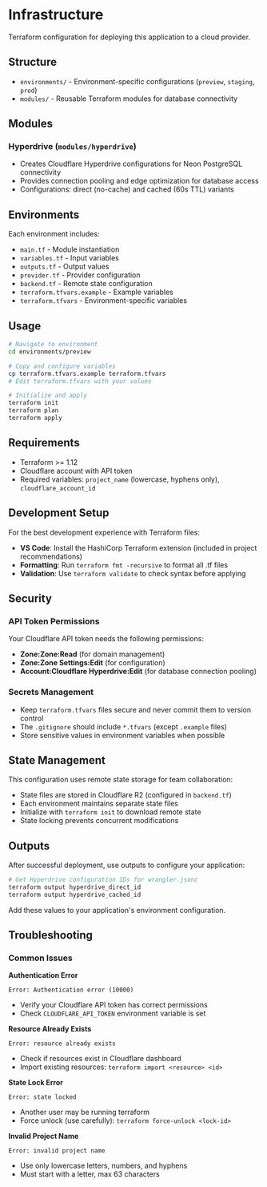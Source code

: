 # Infrastructure

Terraform configuration for deploying this application to a cloud provider.

## Structure

- `environments/` - Environment-specific configurations (`preview`, `staging`, `prod`)
- `modules/` - Reusable Terraform modules for database connectivity

## Modules

### Hyperdrive (`modules/hyperdrive`)

- Creates Cloudflare Hyperdrive configurations for Neon PostgreSQL connectivity
- Provides connection pooling and edge optimization for database access
- Configurations: direct (no-cache) and cached (60s TTL) variants

## Environments

Each environment includes:

- `main.tf` - Module instantiation
- `variables.tf` - Input variables
- `outputs.tf` - Output values
- `provider.tf` - Provider configuration
- `backend.tf` - Remote state configuration
- `terraform.tfvars.example` - Example variables
- `terraform.tfvars` - Environment-specific variables

## Usage

```bash
# Navigate to environment
cd environments/preview

# Copy and configure variables
cp terraform.tfvars.example terraform.tfvars
# Edit terraform.tfvars with your values

# Initialize and apply
terraform init
terraform plan
terraform apply
```

## Requirements

- Terraform >= 1.12
- Cloudflare account with API token
- Required variables: `project_name` (lowercase, hyphens only), `cloudflare_account_id`

## Development Setup

For the best development experience with Terraform files:

- **VS Code**: Install the HashiCorp Terraform extension (included in project recommendations)
- **Formatting**: Run `terraform fmt -recursive` to format all .tf files
- **Validation**: Use `terraform validate` to check syntax before applying

## Security

### API Token Permissions

Your Cloudflare API token needs the following permissions:

- **Zone:Zone:Read** (for domain management)
- **Zone:Zone Settings:Edit** (for configuration)
- **Account:Cloudflare Hyperdrive:Edit** (for database connection pooling)

### Secrets Management

- Keep `terraform.tfvars` files secure and never commit them to version control
- The `.gitignore` should include `*.tfvars` (except `.example` files)
- Store sensitive values in environment variables when possible

## State Management

This configuration uses remote state storage for team collaboration:

- State files are stored in Cloudflare R2 (configured in `backend.tf`)
- Each environment maintains separate state files
- Initialize with `terraform init` to download remote state
- State locking prevents concurrent modifications

## Outputs

After successful deployment, use outputs to configure your application:

```bash
# Get Hyperdrive configuration IDs for wrangler.jsonc
terraform output hyperdrive_direct_id
terraform output hyperdrive_cached_id
```

Add these values to your application's environment configuration.

## Troubleshooting

### Common Issues

**Authentication Error**

```
Error: Authentication error (10000)
```

- Verify your Cloudflare API token has correct permissions
- Check `CLOUDFLARE_API_TOKEN` environment variable is set

**Resource Already Exists**

```
Error: resource already exists
```

- Check if resources exist in Cloudflare dashboard
- Import existing resources: `terraform import <resource> <id>`

**State Lock Error**

```
Error: state locked
```

- Another user may be running terraform
- Force unlock (use carefully): `terraform force-unlock <lock-id>`

**Invalid Project Name**

```
Error: invalid project name
```

- Use only lowercase letters, numbers, and hyphens
- Must start with a letter, max 63 characters
